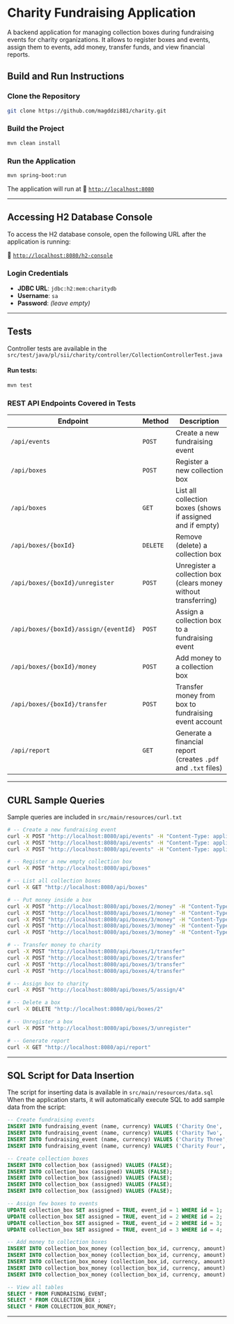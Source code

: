 # Charity Fundraising Application

A backend application for managing collection boxes during fundraising events for charity organizations. It allows to register boxes and events, assign them to events, add money, transfer funds, and view financial reports.

## Build and Run Instructions

### Clone the Repository
```bash
git clone https://github.com/magddzi881/charity.git
```

### Build the Project
```bash
mvn clean install
```

### Run the Application
```bash
mvn spring-boot:run
```

The application will run at 🔗 [`http://localhost:8080`](http://localhost:8080)

---

## Accessing H2 Database Console

To access the H2 database console, open the following URL after the application is running:

🔗 [`http://localhost:8080/h2-console`](http://localhost:8080/h2-console)

### Login Credentials

- **JDBC URL**: `jdbc:h2:mem:charitydb`
- **Username**: `sa`
- **Password**: *(leave empty)*

---

## Tests

Controller tests are available in the `src/test/java/pl/sii/charity/controller/CollectionControllerTest.java`

#### Run tests:
```bash
mvn test
```

### REST API Endpoints Covered in Tests


| Endpoint                              | Method   | Description                                                     |
| ------------------------------------- | -------- | --------------------------------------------------------------- |
| `/api/events`                         | `POST`   | Create a new fundraising event                                  |
| `/api/boxes`                          | `POST`   | Register a new collection box                                   |
| `/api/boxes`                          | `GET`    | List all collection boxes (shows if assigned and if empty)      |
| `/api/boxes/{boxId}`                  | `DELETE` | Remove (delete) a collection box                                |
| `/api/boxes/{boxId}/unregister`       | `POST`   | Unregister a collection box (clears money without transferring) |
| `/api/boxes/{boxId}/assign/{eventId}` | `POST`   | Assign a collection box to a fundraising event                  |
| `/api/boxes/{boxId}/money`            | `POST`   | Add money to a collection box                                   |
| `/api/boxes/{boxId}/transfer`         | `POST`   | Transfer money from box to fundraising event account            |
| `/api/report`                         | `GET`    | Generate a financial report (creates `.pdf` and `.txt` files)   |

---

## CURL Sample Queries
Sample queries are included in `src/main/resources/curl.txt` 

``` bash
# -- Create a new fundraising event
curl -X POST "http://localhost:8080/api/events" -H "Content-Type: application/json" -d "{\"currency\":\"USD\",\"name\":\"Charity Five\"}"
curl -X POST "http://localhost:8080/api/events" -H "Content-Type: application/json" -d "{\"currency\":\"EUR\",\"name\":\"Charity Six\"}"
curl -X POST "http://localhost:8080/api/events" -H "Content-Type: application/json" -d "{\"currency\":\"USD\",\"name\":\"Charity Seven\"}"

# -- Register a new empty collection box
curl -X POST "http://localhost:8080/api/boxes"

# -- List all collection boxes
curl -X GET "http://localhost:8080/api/boxes"

# -- Put money inside a box
curl -X POST "http://localhost:8080/api/boxes/2/money" -H "Content-Type: application/json" -d "{\"currency\":\"EUR\",\"amount\":4.00}"
curl -X POST "http://localhost:8080/api/boxes/1/money" -H "Content-Type: application/json" -d "{\"currency\":\"PLN\",\"amount\":11.20}"
curl -X POST "http://localhost:8080/api/boxes/3/money" -H "Content-Type: application/json" -d "{\"currency\":\"EUR\",\"amount\":24.50}"
curl -X POST "http://localhost:8080/api/boxes/3/money" -H "Content-Type: application/json" -d "{\"currency\":\"PLN\",\"amount\":4.20}"
curl -X POST "http://localhost:8080/api/boxes/3/money" -H "Content-Type: application/json" -d "{\"currency\":\"PLN\",\"amount\":9.10}"

# -- Transfer money to charity
curl -X POST "http://localhost:8080/api/boxes/1/transfer"
curl -X POST "http://localhost:8080/api/boxes/2/transfer"
curl -X POST "http://localhost:8080/api/boxes/3/transfer"
curl -X POST "http://localhost:8080/api/boxes/4/transfer"

# -- Assign box to charity
curl -X POST "http://localhost:8080/api/boxes/5/assign/4"

# -- Delete a box
curl -X DELETE "http://localhost:8080/api/boxes/2"

# -- Unregister a box
curl -X POST "http://localhost:8080/api/boxes/3/unregister"

# -- Generate report
curl -X GET "http://localhost:8080/api/report"

```

---

## SQL Script for Data Insertion
The script for inserting data is available in `src/main/resources/data.sql` When the application starts, it will automatically execute SQL to add sample data from the script:
```sql
-- Create fundraising events
INSERT INTO fundraising_event (name, currency) VALUES ('Charity One', 'EUR');
INSERT INTO fundraising_event (name, currency) VALUES ('Charity Two', 'USD');
INSERT INTO fundraising_event (name, currency) VALUES ('Charity Three', 'USD');
INSERT INTO fundraising_event (name, currency) VALUES ('Charity Four', 'PLN');

-- Create collection boxes
INSERT INTO collection_box (assigned) VALUES (FALSE);
INSERT INTO collection_box (assigned) VALUES (FALSE);
INSERT INTO collection_box (assigned) VALUES (FALSE);
INSERT INTO collection_box (assigned) VALUES (FALSE);
INSERT INTO collection_box (assigned) VALUES (FALSE);

-- Assign few boxes to events
UPDATE collection_box SET assigned = TRUE, event_id = 1 WHERE id = 1;
UPDATE collection_box SET assigned = TRUE, event_id = 2 WHERE id = 2;
UPDATE collection_box SET assigned = TRUE, event_id = 2 WHERE id = 3;
UPDATE collection_box SET assigned = TRUE, event_id = 3 WHERE id = 4;

-- Add money to collection boxes
INSERT INTO collection_box_money (collection_box_id, currency, amount) VALUES (1, 'EUR', 50.00);
INSERT INTO collection_box_money (collection_box_id, currency, amount) VALUES (2, 'USD', 20.00);
INSERT INTO collection_box_money (collection_box_id, currency, amount) VALUES (2, 'EUR', 10.00);
INSERT INTO collection_box_money (collection_box_id, currency, amount) VALUES (3, 'USD', 5.50);
INSERT INTO collection_box_money (collection_box_id, currency, amount) VALUES (4, 'PLN', 100.00);

-- View all tables
SELECT * FROM FUNDRAISING_EVENT;
SELECT * FROM COLLECTION_BOX ;
SELECT * FROM COLLECTION_BOX_MONEY;
```
---
